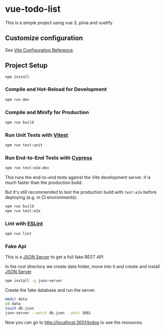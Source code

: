 # vue-todo-list

This is a simple project using vue 3, pinia and vuetify

## Customize configuration

See [Vite Configuration Reference](https://vitejs.dev/config/).

## Project Setup

```sh
npm install
```

### Compile and Hot-Reload for Development

```sh
npm run dev
```

### Compile and Minify for Production

```sh
npm run build
```

### Run Unit Tests with [Vitest](https://vitest.dev/)

```sh
npm run test:unit
```

### Run End-to-End Tests with [Cypress](https://www.cypress.io/)

```sh
npm run test:e2e:dev
```

This runs the end-to-end tests against the Vite development server.
It is much faster than the production build.

But it's still recommended to test the production build with `test:e2e` before deploying (e.g. in CI environments):

```sh
npm run build
npm run test:e2e
```

### Lint with [ESLint](https://eslint.org/)

```sh
npm run lint
```

### Fake Api

This is a [JSON Server](https://www.npmjs.com/package/json-server) to get a full fake REST API

In the root directory we create data folder, move into it and create and install [JSON Server](https://www.npmjs.com/package/json-server)

```bash
npm install -g json-server
```

Create the fake database and run the server.

```bash
mkdir data
cd data
touch db.json
json-server --watch db.json --port 3001
```

Now you can go to [http://localhost:3001/todos](http://localhost:3001/todos) to see the resources.
